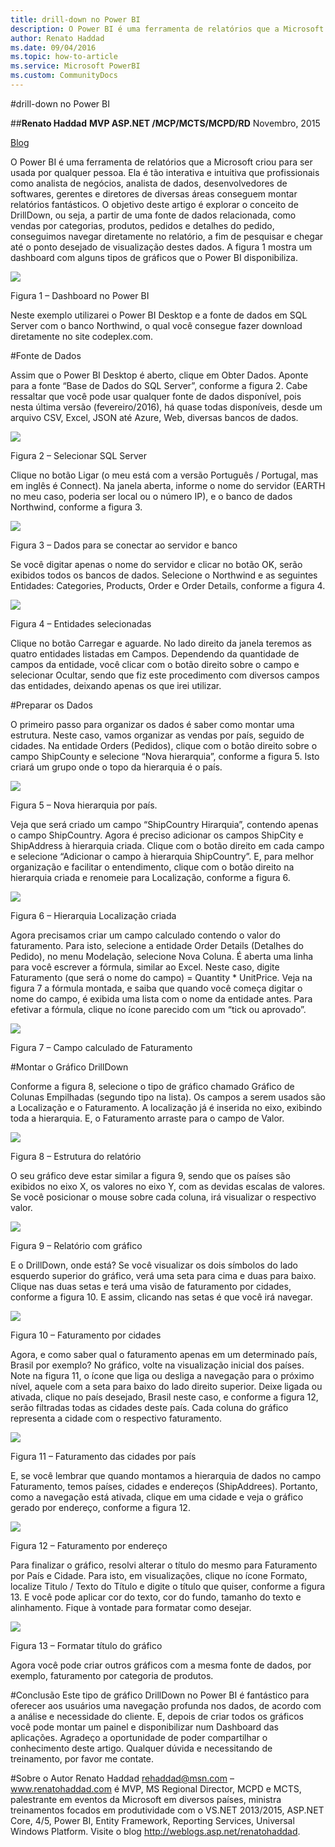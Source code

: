 ```yaml
---
title: drill-down no Power BI
description: O Power BI é uma ferramenta de relatórios que a Microsoft criou para ser usada por qualquer pessoa. Ela é tão interativa e intuitiva que profissionais como analista de negócios, analista de dados, desenvolvedores de softwares, gerentes e diretores de diversas áreas conseguem montar relatórios fantásticos.
author: Renato Haddad
ms.date: 09/04/2016
ms.topic: how-to-article
ms.service: Microsoft PowerBI
ms.custom: CommunityDocs
---
```







#drill-down no Power BI


##**Renato Haddad**
**MVP ASP.NET /MCP/MCTS/MCPD/RD**
Novembro, 2015

[Blog](http://weblogs.asp.net/renatohaddad/)

O Power BI é uma ferramenta de relatórios que a Microsoft criou para ser usada por qualquer pessoa. Ela é tão interativa e intuitiva que profissionais como analista de negócios, analista de dados, desenvolvedores de softwares, gerentes e diretores de diversas áreas conseguem montar relatórios fantásticos.
O objetivo deste artigo é explorar o conceito de DrillDown, ou seja, a partir de uma fonte de dados relacionada, como vendas por categorias, produtos, pedidos e detalhes do pedido, conseguimos navegar diretamente no relatório, a fim de pesquisar e chegar até o ponto desejado de visualização destes dados. A figura 1 mostra um dashboard com alguns tipos de gráficos que o Power BI disponibiliza.

![](./img/PowerBI-Aug-001.png)

Figura 1 – Dashboard no Power BI

Neste exemplo utilizarei o Power BI Desktop e a fonte de dados em SQL Server com o banco Northwind, o qual você consegue fazer download diretamente no site codeplex.com. 

#Fonte de Dados

Assim que o Power BI Desktop é aberto, clique em Obter Dados. Aponte para a fonte “Base de Dados do SQL Server”, conforme a figura 2. Cabe ressaltar que você pode usar qualquer fonte de dados disponível, pois nesta última versão (fevereiro/2016), há quase todas disponíveis, desde um arquivo CSV, Excel, JSON até Azure, Web, diversas bancos de dados.


![](./img/PowerBI-Aug-002.png)

Figura 2 – Selecionar SQL Server

Clique no botão Ligar (o meu está com a versão Português / Portugal, mas em inglês é Connect). Na janela aberta, informe o nome do servidor (EARTH no meu caso, poderia ser local ou o número IP), e o banco de dados Northwind, conforme a figura 3.

![](./img/PowerBI-Aug-003.png)

Figura 3 – Dados para se conectar ao servidor e banco

Se você digitar apenas o nome do servidor e clicar no botão OK, serão exibidos todos os bancos de dados. Selecione o Northwind e as seguintes Entidades: Categories, Products, Order e Order Details, conforme a figura 4.

![](./img/PowerBI-Aug-004.png)

Figura 4 – Entidades selecionadas

Clique no botão Carregar e aguarde. No lado direito da janela teremos as quatro entidades listadas em Campos. Dependendo da quantidade de campos da entidade, você clicar com o botão direito sobre o campo e selecionar Ocultar, sendo que fiz este procedimento com diversos campos das entidades, deixando apenas os que irei utilizar.

#Preparar os Dados

O primeiro passo para organizar os dados é saber como montar uma estrutura. Neste caso, vamos organizar as vendas por país, seguido de cidades. Na entidade Orders (Pedidos), clique com o botão direito sobre o campo ShipCounty e selecione “Nova hierarquia”, conforme a figura 5. Isto criará um grupo onde o topo da hierarquia é o país.

![](./img/PowerBI-Aug-005.png)

Figura 5 – Nova hierarquia por país.

Veja que será criado um campo “ShipCountry Hirarquia”, contendo apenas o campo ShipCountry. Agora é preciso adicionar os campos ShipCity e ShipAddress à hierarquia criada. Clique com o botão direito em cada campo e selecione “Adicionar o campo à hierarquia ShipCountry”. E, para melhor organização e facilitar o entendimento, clique com o botão direito na hierarquia criada e renomeie para Localização, conforme a figura 6.

![](./img/PowerBI-Aug-006.png)

Figura 6 – Hierarquia Localização criada

Agora precisamos criar um campo calculado contendo o valor do faturamento. Para isto, selecione a entidade Order Details (Detalhes do Pedido), no menu Modelação, selecione Nova Coluna. É aberta uma linha para você escrever a fórmula, similar ao Excel. Neste caso, digite Faturamento (que será o nome do campo) = Quantity * UnitPrice. Veja na figura 7 a fórmula montada, e saiba que quando você começa digitar o nome do campo, é exibida uma lista com o nome da entidade antes. Para efetivar a fórmula, clique no ícone parecido com um “tick ou aprovado”.

![](./img/PowerBI-Aug-007.png)

Figura 7 – Campo calculado de Faturamento

#Montar o Gráfico DrillDown

Conforme a figura 8, selecione o tipo de gráfico chamado Gráfico de Colunas Empilhadas (segundo tipo na lista). Os campos a serem usados são a Localização e o Faturamento. A localização já é inserida no eixo, exibindo toda a hierarquia. E, o Faturamento arraste para o campo de Valor.

![](./img/PowerBI-Aug-008.png)

Figura 8 – Estrutura do relatório

O seu gráfico deve estar similar a figura 9, sendo que os países são exibidos no eixo X, os valores no eixo Y, com as devidas escalas de valores. Se você posicionar o mouse sobre cada coluna, irá visualizar o respectivo valor.

![](./img/PowerBI-Aug-009.png)

Figura 9 – Relatório com gráfico

E o DrillDown, onde está? Se você visualizar os dois símbolos do lado esquerdo superior do gráfico, verá uma seta para cima e duas para baixo. Clique nas duas setas e terá uma visão de faturamento por cidades, conforme a figura 10. E assim, clicando nas setas é que você irá navegar.

![](./img/PowerBI-Aug-010.png)

Figura 10 – Faturamento por cidades

Agora, e como saber qual o faturamento apenas em um determinado país, Brasil por exemplo? No gráfico, volte na visualização inicial dos países. Note na figura 11, o ícone que liga ou desliga a navegação para o próximo nível, aquele com a seta para baixo do lado direito superior. Deixe ligada ou ativada, clique no país desejado, Brasil neste caso, e conforme a figura 12, serão filtradas todas as cidades deste país. Cada coluna do gráfico representa a cidade com o respectivo faturamento.

![](./img/PowerBI-Aug-011.png)

Figura 11 – Faturamento das cidades por país

E, se você lembrar que quando montamos a hierarquia de dados no campo Faturamento, temos países, cidades e endereços (ShipAddrees). Portanto, como a navegação está ativada, clique em uma cidade e veja o gráfico gerado por endereço, conforme a figura 12.

![](./img/PowerBI-Aug-012.png)

Figura 12 – Faturamento por endereço

Para finalizar o gráfico, resolvi alterar o título do mesmo para Faturamento por País e Cidade. Para isto, em visualizações, clique no ícone Formato, localize Titulo / Texto do Título e digite o título que quiser, conforme a figura 13. E você pode aplicar cor do texto, cor do fundo, tamanho do texto e alinhamento. Fique à vontade para formatar como desejar.

![](./img/PowerBI-Aug-013.png)

Figura 13 – Formatar título do gráfico

Agora você pode criar outros gráficos com a mesma fonte de dados, por exemplo, faturamento por categoria de produtos.

#Conclusão
Este tipo de gráfico DrillDown no Power BI é fantástico para oferecer aos usuários uma navegação profunda nos dados, de acordo com a análise e necessidade do cliente. E, depois de criar todos os gráficos você pode montar um painel e disponibilizar num Dashboard das aplicações.
Agradeço a oportunidade de poder compartilhar o conhecimento deste artigo. Qualquer dúvida e necessitando de treinamento, por favor me contate.

#Sobre o Autor
Renato Haddad rehaddad@msn.com – www.renatohaddad.com é MVP, MS Regional Director, MCPD e MCTS, palestrante em eventos da Microsoft em diversos países, ministra treinamentos focados em produtividade com o VS.NET 2013/2015, ASP.NET Core, 4/5, Power BI, Entity Framework, Reporting Services, Universal Windows Platform. Visite o blog http://weblogs.asp.net/renatohaddad.
